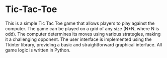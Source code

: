 # Tic-Tac-Toe
This is a simple Tic Tac Toe game that allows players to play against the computer. The game can be played on a grid of any size (N*N, where N is odd). The computer determines its moves using various strategies, making it a challenging opponent. The user interface is implemented using the Tkinter library, providing a basic and straightforward graphical interface. All game logic is written in Python.
